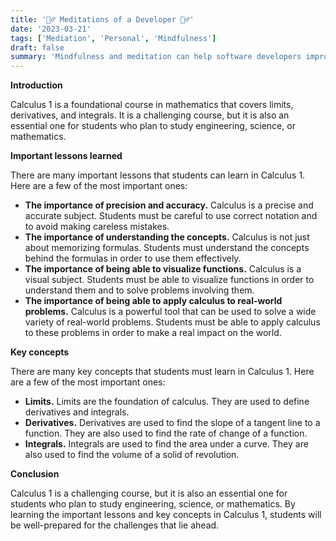 ```yaml
---
title: '🧘‍♂️ Meditations of a Developer 🧘‍♂️'
date: '2023-03-21'
tags: ['Mediation', 'Personal', 'Mindfulness']
draft: false
summary: 'Mindfulness and meditation can help software developers improve their focus, concentration, creativity, and stress levels.'
---
```


**Introduction**

Calculus 1 is a foundational course in mathematics that covers limits, derivatives, and integrals. It is a challenging course, but it is also an essential one for students who plan to study engineering, science, or mathematics.

**Important lessons learned**

There are many important lessons that students can learn in Calculus 1. Here are a few of the most important ones:

* **The importance of precision and accuracy.** Calculus is a precise and accurate subject. Students must be careful to use correct notation and to avoid making careless mistakes.
* **The importance of understanding the concepts.** Calculus is not just about memorizing formulas. Students must understand the concepts behind the formulas in order to use them effectively.
* **The importance of being able to visualize functions.** Calculus is a visual subject. Students must be able to visualize functions in order to understand them and to solve problems involving them.
* **The importance of being able to apply calculus to real-world problems.** Calculus is a powerful tool that can be used to solve a wide variety of real-world problems. Students must be able to apply calculus to these problems in order to make a real impact on the world.

**Key concepts**

There are many key concepts that students must learn in Calculus 1. Here are a few of the most important ones:

* **Limits.** Limits are the foundation of calculus. They are used to define derivatives and integrals.
* **Derivatives.** Derivatives are used to find the slope of a tangent line to a function. They are also used to find the rate of change of a function.
* **Integrals.** Integrals are used to find the area under a curve. They are also used to find the volume of a solid of revolution.

**Conclusion**

Calculus 1 is a challenging course, but it is also an essential one for students who plan to study engineering, science, or mathematics. By learning the important lessons and key concepts in Calculus 1, students will be well-prepared for the challenges that lie ahead.